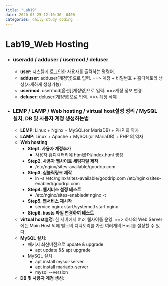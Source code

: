 ```yaml
---
title: "Lab19"
date: 2020-05-25 12:10:30 -0400
categories: daily study coding
---
```

# Lab19_Web Hosting

* ### useradd / adduser / usermod / deluser
  * **user**: 시스템에 로그인한 사용자를 출력하는 명령어.
  * **adduser**: adduser[계정명]으로 입력. ==> 계정 + 비밀번호 + 홈디렉토리 생성(자세하게 생성가능)
  * **usermod**: usermod[옵션][계정명]으로 입력. ==>계정 정보 변경
  * **deluser**: deluser[계정명]으로 입력. ==> 계정 삭제
* ### LEMP / LAMP / Web hosting / virtual host설정 정리 / MySQL 설치, DB 및 사용자 계정 생성하는법 
  * **LEMP**: Linux + Nginx + MySQL(or MariaDB) + PHP 의 약자
  * **LAMP**: Linux + Apache + MySQL(or MariaDB) + PHP 의 약자
  * **Web hosting**
    * **Step1. 사용자 계정추가**
      * 사용자 홈디렉터리에 html폴더/index.html 생성
    * **Step2. 사용자 웹사이트 세팅파일 제작**
      * /etc/nginx/sites-available/goodrip.com
    * **Step3. 심볼릭링크 제작**
      * ln -s /etc/nginx/sites-available/goodrip.com /etc/nginx/sites-enabled/goodrpi.com
    * **Step4. 웹서비스 설정 테스트**
      * /etc/nginx/sites-enabled# nginx -t
    * **Step5. 웹서비스 재시작**
      * service nginx start/systemctl start nginx
    * **Step6. hosts 파일 변경하여 테스트**
  * **virtual host설정**: 한 서버에서 여러 웹사이틀 운영. ==> 하나의 Web Server에는 Main Host 외에 별도의 디렉토리를 가진 여러개의 Host를 설정할 수 있다.
  * **MySQL 설치**:
    * 패키지 최신버전으로 update & upgrade
      * apt update && apt upgrade
    * MySQL 설치
      * apt install mysql-server
      * apt install mariadb-server
      * mysql --version
  * **DB 및 사용자 계정 생성**:
